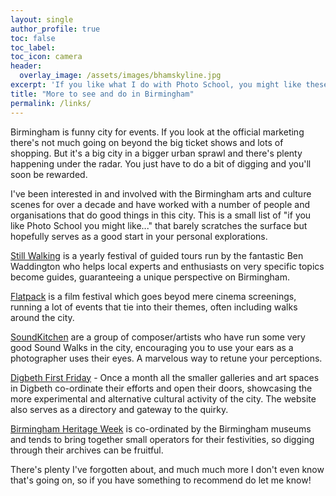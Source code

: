 ```yaml
---
layout: single
author_profile: true
toc: false
toc_label:
toc_icon: camera
header:
  overlay_image: /assets/images/bhamskyline.jpg
excerpt: 'If you like what I do with Photo School, you might like these other people and organisations doing good work in Birmingham'
title: "More to see and do in Birmingham"
permalink: /links/
---
```


Birmingham is funny city for events. If you look at the official marketing there's not much going on beyond the big ticket shows and lots of shopping. But it's a big city in a bigger urban sprawl and there's plenty happening under the radar. You just have to do a bit of digging and you'll soon be rewarded. 

I've been interested in and involved with the Birmingham arts and culture scenes for over a decade and have worked with a number of people and organisations that do good things in this city. This is a small list of "if you like Photo School you might like..." that barely scratches the surface but hopefully serves as a good start in your personal explorations. 

[Still Walking](http://www.stillwalking.org) is a yearly festival of guided tours run by the fantastic Ben Waddington who helps local experts and enthusiasts on very specific topics become guides, guaranteeing a unique perspective on Birmingham. 

[Flatpack](http://flatpackfestival.org.uk) is a film festival which goes beyod mere cinema screenings, running a lot of events that tie into their themes, often including walks around the city. 

[SoundKitchen](http://soundkitchenuk.org/) are a group of composer/artists who have run some very good Sound Walks in the city, encouraging you to use your ears as a photographer uses their eyes. A marvelous way to retune your perceptions. 

[Digbeth First Friday](https://digbethfirstfriday.com) - Once a month all the smaller galleries and art spaces in Digbeth co-ordinate their efforts and open their doors, showcasing the more experimental and alternative cultural activity of the city. The website also serves as a directory and gateway to the quirky.

[Birmingham Heritage Week](http://birminghamheritageweek.co.uk) is co-ordinated by the Birmingham museums and tends to bring together small operators for their festivities, so digging through their archives can be fruitful. 

There's plenty I've forgotten about, and much much more I don't even know that's going on, so if you have something to recommend do let me know! 



